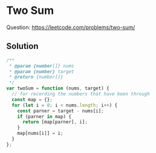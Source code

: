 # Two Sum

Question: https://leetcode.com/problems/two-sum/

## Solution

```javascript
/**
 * @param {number[]} nums
 * @param {number} target
 * @return {number[]}
 */
var twoSum = function (nums, target) {
  // for recording the numbers that have been through
  const map = {};
  for (let i = 0; i < nums.length; i++) {
    const parner = target - nums[i];
    if (parner in map) {
      return [map[parner], i];
    }
    map[nums[i]] = i;
  }
};
```
